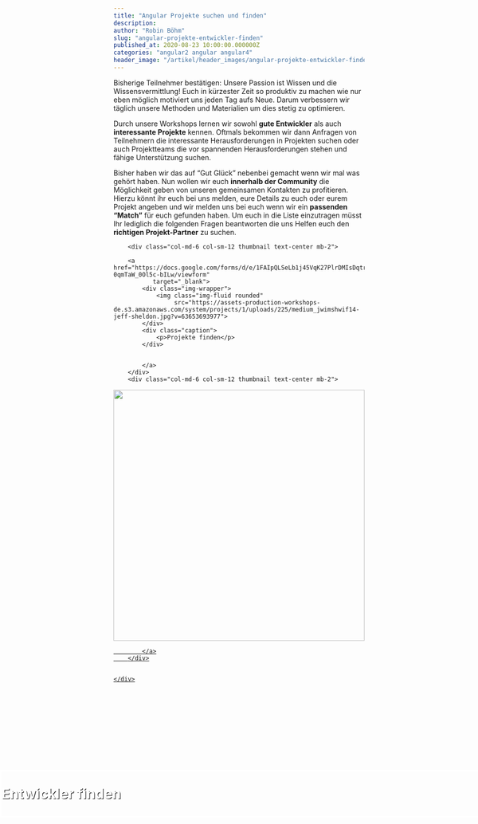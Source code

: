 ```yaml
---
title: "Angular Projekte suchen und finden"
description: 
author: "Robin Böhm"
slug: "angular-projekte-entwickler-finden"
published_at: 2020-08-23 10:00:00.000000Z
categories: "angular2 angular angular4"
header_image: "/artikel/header_images/angular-projekte-entwickler-finden.jpg"
---
```


Bisherige Teilnehmer bestätigen: Unsere Passion ist Wissen und die Wissensvermittlung! Euch in kürzester Zeit so produktiv zu machen wie nur eben möglich motiviert uns jeden Tag aufs Neue. Darum verbessern wir täglich unsere Methoden und Materialien um dies stetig zu optimieren. 

Durch unsere Workshops lernen wir sowohl **gute Entwickler** als auch **interessante Projekte** kennen. Oftmals bekommen wir dann Anfragen von Teilnehmern die interessante Herausforderungen in Projekten suchen oder auch Projektteams die vor spannenden Herausforderungen stehen und fähige Unterstützung suchen.


Bisher haben wir das auf “Gut Glück” nebenbei gemacht wenn wir mal was gehört haben. Nun wollen wir euch **innerhalb der Community** die Möglichkeit geben von unseren gemeinsamen Kontakten zu profitieren. Hierzu könnt ihr euch bei uns melden, eure Details zu euch oder eurem Projekt angeben und wir melden uns bei euch wenn wir ein **passenden “Match”** für euch gefunden haben. Um euch in die Liste einzutragen müsst Ihr lediglich die folgenden Fragen beantworten die uns Helfen euch den **richtigen Projekt-Partner** zu suchen.


<style>
    .article-projects .img-wrapper {
        position: relative;
        padding-bottom: 100%;
        overflow: hidden;
        width: 100%;
        opacity: 1;
    }

    .article-projects .img-wrapper img {
        position: absolute;
        top: 0;
        left: 0;
        width: 100%;
        height: 100%;
    }

    .article-projects .thumbnail {
        position: relative;
    }

    .article-projects .caption {
        position: absolute;
        top: 40%;
        left: 0;
        width: 100%;
        color: white;
        font-size: 2em;
        font-weight: bolder;
        border: 3px solid white;
        text-shadow: 1px 1px 0 #000;
    }

</style>
<div class="container">
    <div class="row article-projects">

        <div class="col-md-6 col-sm-12 thumbnail text-center mb-2">
        
        <a href="https://docs.google.com/forms/d/e/1FAIpQLSeLb1j45VqK27PlrDMIsDqtr06U04ct-0qmTaW_0Ol5c-bILw/viewform"
               target="_blank">
            <div class="img-wrapper">
                <img class="img-fluid rounded"
                     src="https://assets-production-workshops-de.s3.amazonaws.com/system/projects/1/uploads/225/medium_jwimshwif14-jeff-sheldon.jpg?v=63653693977">
            </div>
            <div class="caption">
                <p>Projekte finden</p>
            </div>
            

            </a>
        </div>
        <div class="col-md-6 col-sm-12 thumbnail text-center mb-2">
<a href="https://docs.google.com/forms/d/e/1FAIpQLSfpFiZox7XnRfdxNWwLAkt6ADyiw_5FC9AiPvvzTZI3cz0Cww/viewform"
               target="_blank">
            <div class="img-wrapper">
                <img class="img-fluid rounded"
                     src="https://assets-production-workshops-de.s3.amazonaws.com/system/projects/1/uploads/226/medium_i8ohou-wlo4-tirza-van-dijk.jpg?v=63653694269">
            </div>
            <div class="caption">
                <p>Entwickler finden</p>
            </div>
            
            </a>
        </div>


    </div>
</div>



